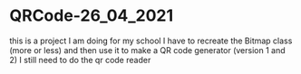 # QRCode-26_04_2021
this is a project I am doing for my school
I have to recreate the Bitmap class (more or less) and then use it to make a QR code generator (version 1 and 2)
I still need to do the qr code reader
